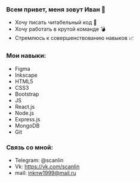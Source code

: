 ### Всем привет, меня зовут Иван 🌲

* Хочу писать читабельный код 📖
* Хочу работать в крутой команде 💣
* Стремлюсь к совершенствованию навыков 📈

### Мои навыки:
* Figma
* Inkscape
* HTML5
* CSS3
* Bootstrap
* JS
* React.js
* Node.js
* Express.js
* MongoDB
* Git

### Связь со мной:
* Telegram: @scanlin
* Vk: https://vk.com/scanlin
* mail: inknw1999@mail.ru

